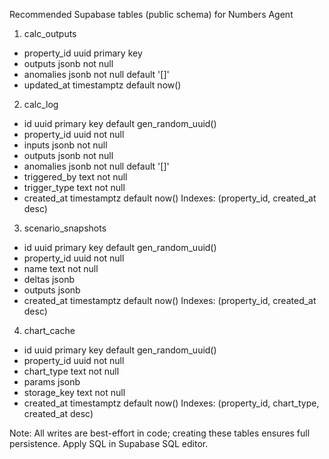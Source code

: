 Recommended Supabase tables (public schema) for Numbers Agent

1) calc_outputs
- property_id uuid primary key
- outputs jsonb not null
- anomalies jsonb not null default '[]'
- updated_at timestamptz default now()

2) calc_log
- id uuid primary key default gen_random_uuid()
- property_id uuid not null
- inputs jsonb not null
- outputs jsonb not null
- anomalies jsonb not null default '[]'
- triggered_by text not null
- trigger_type text not null
- created_at timestamptz default now()
Indexes: (property_id, created_at desc)

3) scenario_snapshots
- id uuid primary key default gen_random_uuid()
- property_id uuid not null
- name text not null
- deltas jsonb
- outputs jsonb
- created_at timestamptz default now()
Indexes: (property_id, created_at desc)

4) chart_cache
- id uuid primary key default gen_random_uuid()
- property_id uuid not null
- chart_type text not null
- params jsonb
- storage_key text not null
- created_at timestamptz default now()
Indexes: (property_id, chart_type, created_at desc)

Note: All writes are best-effort in code; creating these tables ensures full persistence. Apply SQL in Supabase SQL editor.


